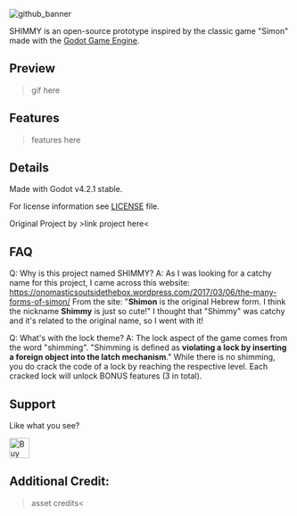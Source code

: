 ![github_banner](https://github.com/HeyNinety/SHIMMY-godot-4-simon-like/assets/68526679/afc93d99-ad9e-45b3-9036-71e674f95fd5)


SHIMMY is an open-source prototype inspired by the classic game "Simon" made with the [Godot Game Engine](https://godotengine.org).


## Preview
>gif here


## Features
>features here


## Details
Made with Godot v4.2.1 stable.

For license information see [LICENSE](LICENSE) file.

Original Project by >link project here<

## FAQ
Q: Why is this project named SHIMMY?
A: As I was looking for a catchy name for this project, I came across this website:
https://onomasticsoutsidethebox.wordpress.com/2017/03/06/the-many-forms-of-simon/
From the site: "**Shimon** is the original Hebrew form. I think the nickname **Shimmy** is just so cute!"
I thought that "Shimmy" was catchy and it's related to the original name, so I went with it!

Q: What's with the lock theme?
A: The lock aspect of the game comes from the word "shimming". "Shimming is defined as **violating a lock by inserting a foreign object into the latch mechanism**." While there is no shimming, you do crack the code of a lock by reaching the respective level.
Each cracked lock will unlock BONUS features (3 in total).

## Support
Like what you see?

<a href='https://ko-fi.com/W7W0CJP7P' target='_blank'><img height='36' style='border:0px;height:36px;' src='https://storage.ko-fi.com/cdn/kofi5.png?v=3' border='0' alt='Buy Me a Coffee at ko-fi.com' /></a>


## Additional Credit:
>asset credits<

